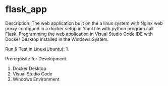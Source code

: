 # flask_app

Description: 
The web application built on the a linux system with Nginx web proxy configued in a docker setup in Yaml file with python program call Flask. 
Programming the web application in Visual Studio Code IDE with Docker Desktop installed in the Windows System.

Run & Test in Linux(Ubuntu):
  1. 

Prerequisite for Development:
  1. Docker Desktop
  2. Visual Studio Code
  3. Windows Environment

